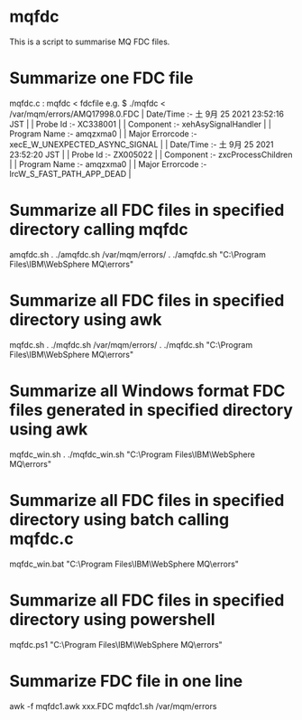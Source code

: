 # mqfdc
This is a script to summarise MQ FDC files.

# Summarize one FDC file
mqfdc.c : 
mqfdc < fdcfile 
e.g.
$ ./mqfdc < /var/mqm/errors/AMQ17998.0.FDC 
| Date/Time         :- 土 9月 25 2021 23:52:16 JST                          | 
| Probe Id          :- XC338001                                               | 
| Component         :- xehAsySignalHandler                                    | 
| Program Name      :- amqzxma0                                               | 
| Major Errorcode   :- xecE_W_UNEXPECTED_ASYNC_SIGNAL                         | 
| Date/Time         :- 土 9月 25 2021 23:52:20 JST                          | 
| Probe Id          :- ZX005022                                               | 
| Component         :- zxcProcessChildren                                     | 
| Program Name      :- amqzxma0                                               | 
| Major Errorcode   :- lrcW_S_FAST_PATH_APP_DEAD                              | 

# Summarize all FDC files in specified directory calling mqfdc
amqfdc.sh
. ./amqfdc.sh /var/mqm/errors/
. ./amqfdc.sh "C:\Program Files\IBM\WebSphere MQ\errors\"

# Summarize all FDC files in specified directory using awk
mqfdc.sh
. ./mqfdc.sh /var/mqm/errors/
. ./mqfdc.sh "C:\Program Files\IBM\WebSphere MQ\errors\"

# Summarize all Windows format FDC files generated in specified directory using awk
mqfdc_win.sh
. ./mqfdc_win.sh "C:\Program Files\IBM\WebSphere MQ\errors\"

# Summarize all FDC files in specified directory using batch calling mqfdc.c
mqfdc_win.bat "C:\Program Files\IBM\WebSphere MQ\errors\"

# Summarize all FDC files in specified directory using powershell
mqfdc.ps1 "C:\Program Files\IBM\WebSphere MQ\errors\"

# Summarize  FDC file in one line
awk -f mqfdc1.awk xxx.FDC
mqfdc1.sh /var/mqm/errors 


